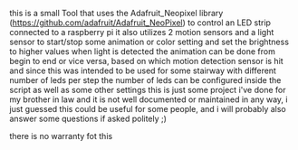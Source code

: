 this is a small Tool that uses the Adafruit_Neopixel library (https://github.com/adafruit/Adafruit_NeoPixel) to control an LED strip connected to a raspberry pi
it also utilizes 2 motion sensors and a light sensor to start/stop some animation or color setting and set the brightness to higher values when light is detected
the animation can be done from begin to end or vice versa, based on which motion detection sensor is hit and since this was intended to be used for some stairway with different number of leds per step the number of leds can be configured inside the script as well as some other settings
this is just some project i've done for my brother in law and it is not well documented or maintained in any way, i just guessed this could be useful for some people, and i will probably also answer some questions if asked politely ;)

there is no warranty fot this
